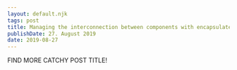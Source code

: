 ```yaml
---
layout: default.njk
tags: post
title: Managing the interconnection between components with encapsulated spacing
publishDate: 27. August 2019
date: 2019-08-27
---
```


FIND MORE CATCHY POST TITLE!
